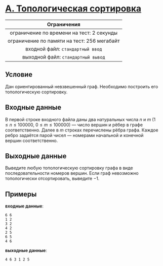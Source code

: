 # [A. Топологическая сортировка](A.cpp)

| Ограничения                                 |
|:-------------------------------------------:|
| ограничение по времени на тест: 2 секунды   |
| ограничение по памяти на тест: 256 мегабайт |
| входной файл: `стандартный ввод`            |
| выходной файл: `стандартный вывод`          |

## Условие

Дан ориентированный невзвешенный граф. Необходимо построить его топологическую сортировку.

## Входные данные

В первой строке входного файла даны два натуральных числа $n$ и $m$ $(1 \leqslant n \leqslant 100000, ~ 0 \leqslant m \leqslant 100000)$ — число вершин и рёбер в графе соответственно. Далее в $m$ строках перечислены рёбра графа. Каждое ребро задаётся парой чисел — номерами начальной и конечной вершин соответственно.

## Выходные данные

Выведите любую топологическую сортировку графа в виде последовательности номеров вершин. Если граф невозможно топологически отсортировать, выведите $-1$.

## Примеры

**входные данные**:

```text
6 6
1 2
3 2
4 2
2 5
6 5
4 6
```

**выходные данные**:

```text
4 6 3 1 2 5
```
